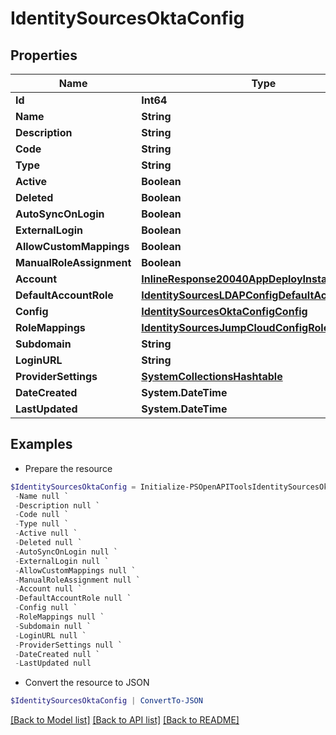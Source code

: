 # IdentitySourcesOktaConfig
## Properties

Name | Type | Description | Notes
------------ | ------------- | ------------- | -------------
**Id** | **Int64** |  | [optional] 
**Name** | **String** |  | [optional] 
**Description** | **String** |  | [optional] 
**Code** | **String** |  | [optional] 
**Type** | **String** |  | [optional] 
**Active** | **Boolean** |  | [optional] 
**Deleted** | **Boolean** |  | [optional] 
**AutoSyncOnLogin** | **Boolean** |  | [optional] 
**ExternalLogin** | **Boolean** |  | [optional] 
**AllowCustomMappings** | **Boolean** |  | [optional] 
**ManualRoleAssignment** | **Boolean** |  | [optional] 
**Account** | [**InlineResponse20040AppDeployInstance**](InlineResponse20040AppDeployInstance.md) |  | [optional] 
**DefaultAccountRole** | [**IdentitySourcesLDAPConfigDefaultAccountRole**](IdentitySourcesLDAPConfigDefaultAccountRole.md) |  | [optional] 
**Config** | [**IdentitySourcesOktaConfigConfig**](IdentitySourcesOktaConfigConfig.md) |  | [optional] 
**RoleMappings** | [**IdentitySourcesJumpCloudConfigRoleMappings[]**](IdentitySourcesJumpCloudConfigRoleMappings.md) |  | [optional] 
**Subdomain** | **String** |  | [optional] 
**LoginURL** | **String** |  | [optional] 
**ProviderSettings** | [**SystemCollectionsHashtable**](.md) |  | [optional] 
**DateCreated** | **System.DateTime** |  | [optional] 
**LastUpdated** | **System.DateTime** |  | [optional] 

## Examples

- Prepare the resource
```powershell
$IdentitySourcesOktaConfig = Initialize-PSOpenAPIToolsIdentitySourcesOktaConfig  -Id null `
 -Name null `
 -Description null `
 -Code null `
 -Type null `
 -Active null `
 -Deleted null `
 -AutoSyncOnLogin null `
 -ExternalLogin null `
 -AllowCustomMappings null `
 -ManualRoleAssignment null `
 -Account null `
 -DefaultAccountRole null `
 -Config null `
 -RoleMappings null `
 -Subdomain null `
 -LoginURL null `
 -ProviderSettings null `
 -DateCreated null `
 -LastUpdated null
```

- Convert the resource to JSON
```powershell
$IdentitySourcesOktaConfig | ConvertTo-JSON
```

[[Back to Model list]](../README.md#documentation-for-models) [[Back to API list]](../README.md#documentation-for-api-endpoints) [[Back to README]](../README.md)

